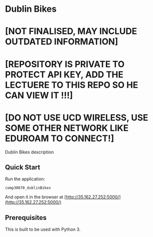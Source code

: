 # Dublin Bikes 
# [NOT FINALISED, MAY INCLUDE OUTDATED INFORMATION]
# [REPOSITORY IS PRIVATE TO PROTECT API KEY, ADD THE LECTUERE TO THIS REPO SO HE CAN VIEW IT !!!]
# [DO NOT USE UCD WIRELESS, USE SOME OTHER NETWORK LIKE EDUROAM TO CONNECT!]

Dublin Bikes description

## Quick Start

Run the application:

    comp30670_dublinBikes

And open it in the browser at [http://35.162.27.252:5000/](http://35.162.27.252:5000/)


## Prerequisites

This is built to be used with Python 3.
